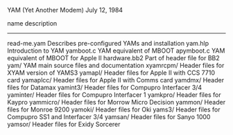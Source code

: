 YAM (Yet Another Modem)                               July 12, 1984

name               description
----               -----------
read-me.yam        Describes pre-configured YAMs and installation
yam.hlp            Introduction to YAM
yamboot.c          YAM equivalent of MBOOT
apymboot.c         YAM equivalent of MBOOT for Apple II
hardware.bb2       Part of header file for BB2
yam/               YAM main source files and documentation
xyamrcpm/          Header files for XYAM version of YAMS3
yamapl/            Header files for Apple II with CCS 7710 card
yamaplcc/          Header files for Apple II with Comms card
yamdmx/            Header files for Datamax
yamint3/           Header files for Compupro Interfacer 3/4
yaminter/          Header files for Compupro Interfacer 1
yamkpro/           Header files for Kaypro
yammicro/          Header files for Morrow Micro Decision
yammon/            Header files for Monroe 9200
yamoki/            Header files for Oki
yams3/             Header files for Compupro SS1 and Interfacer 3/4
yamsan/            Header files for Sanyo 1000
yamsor/            Header files for Exidy Sorcerer
